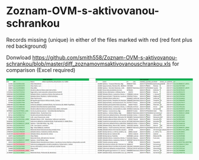 # Zoznam-OVM-s-aktivovanou-schrankou
Records missing (unique) in either of the files marked with red (red font plus red background)

Donwload https://github.com/smith558/Zoznam-OVM-s-aktivovanou-schrankou/blob/master/diff_zoznamovmsaktivovanouschrankou.xls for comparison (Excel required)

![alt text](https://github.com/smith558/Zoznam-OVM-s-aktivovanou-schrankou/blob/master/Annotation%202019-08-11%20191358.png)

